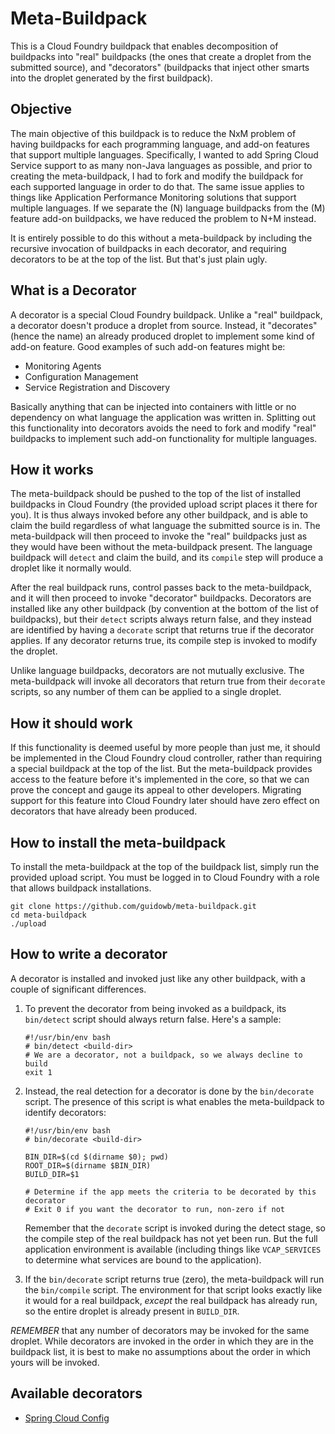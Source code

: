 # Meta-Buildpack

This is a Cloud Foundry buildpack that enables decomposition of buildpacks into "real" buildpacks
(the ones that create a droplet from the submitted source), and "decorators" (buildpacks that
inject other smarts into the droplet generated by the first buildpack).

## Objective

The main objective of this buildpack is to reduce the NxM problem of having buildpacks for each
programming language, and add-on features that support multiple languages. Specifically, I wanted
to add Spring Cloud Service support to as many non-Java languages as possible, and prior to
creating the meta-buildpack, I had to fork and modify the buildpack for each supported language
in order to do that. The same issue applies to things like Application Performance Monitoring
solutions that support multiple languages. If we separate the (N) language buildpacks
from the (M) feature add-on buildpacks, we have reduced the problem to N+M instead.

It is entirely possible to do this without a meta-buildpack by including the recursive invocation
of buildpacks in each decorator, and requiring decorators to be at the top of the list. But that's
just plain ugly.

## <a name="decorators"></a>What is a Decorator

A decorator is a special Cloud Foundry buildpack. Unlike a "real" buildpack, a decorator doesn't
produce a droplet from source. Instead, it "decorates" (hence the name) an already produced droplet
to implement some kind of add-on feature. Good examples of such add-on features might be:

- Monitoring Agents
- Configuration Management
- Service Registration and Discovery

Basically anything that can be injected into containers with little or no dependency on what language
the application was written in. Splitting out this functionality into decorators avoids the need to
fork and modify "real" buildpacks to implement such add-on functionality for multiple languages.

## How it works

The meta-buildpack should be pushed to the top of the list of installed buildpacks in Cloud Foundry
(the provided upload script places it there for you). It is thus always invoked before any other
buildpack, and is able to claim the build regardless of what language the submitted source is in.
The meta-buildpack will then proceed to invoke the "real" buildpacks just as they would have been
without the meta-buildpack present. The language buildpack will `detect` and claim the build, and
its `compile` step will produce a droplet like it normally would.

After the real buildpack runs, control passes back to the meta-buildpack, and it will then proceed
to invoke "decorator" buildpacks. Decorators are installed like any other buildpack (by convention
at the bottom of the list of buildpacks), but their `detect` scripts always return false, and they
instead are identified by having a `decorate` script that returns true if the decorator applies.
If any decorator returns true, its compile step is invoked to modify the droplet.

Unlike language buildpacks, decorators are not mutually exclusive. The meta-buildpack will invoke
all decorators that return true from their `decorate` scripts, so any number of them can be applied
to a single droplet.

## How it should work

If this functionality is deemed useful by more people than just me, it should be implemented in the
Cloud Foundry cloud controller, rather than requiring a special buildpack at the top of the list.
But the meta-buildpack provides access to the feature before it's implemented in the core, so that
we can prove the concept and gauge its appeal to other developers. Migrating support for this
feature into Cloud Foundry later should have zero effect on decorators that have already been
produced.

## How to install the meta-buildpack

To install the meta-buildpack at the top of the buildpack list, simply run the provided upload
script. You must be logged in to Cloud Foundry with a role that allows buildpack installations.

```
git clone https://github.com/guidowb/meta-buildpack.git
cd meta-buildpack
./upload
```

## How to write a decorator

A decorator is installed and invoked just like any other buildpack, with a couple of significant
differences.

1. To prevent the decorator from being invoked as a buildpack, its `bin/detect` script should
always return false. Here's a sample:

   ```
   #!/usr/bin/env bash
   # bin/detect <build-dir>
   # We are a decorator, not a buildpack, so we always decline to build
   exit 1
   ```

2. Instead, the real detection for a decorator is done by the `bin/decorate` script. The presence
of this script is what enables the meta-buildpack to identify decorators:

   ```
   #!/usr/bin/env bash
   # bin/decorate <build-dir>
   
   BIN_DIR=$(cd $(dirname $0); pwd)
   ROOT_DIR=$(dirname $BIN_DIR)
   BUILD_DIR=$1
   
   # Determine if the app meets the criteria to be decorated by this decorator
   # Exit 0 if you want the decorator to run, non-zero if not
   ```

   Remember that the `decorate` script is invoked during the detect stage, so the compile step of
   the real buildpack has not yet been run. But the full application environment is available
   (including things like `VCAP_SERVICES` to determine what services are bound to the application).

3. If the `bin/decorate` script returns true (zero), the meta-buildpack will run the `bin/compile`
script. The environment for that script looks exactly like it would for a real buildpack, *except*
the real buildpack has already run, so the entire droplet is already present in `BUILD_DIR`.

*REMEMBER* that any number of decorators may be invoked for the same droplet. While decorators
are invoked in the order in which they are in the buildpack list, it is best to make no assumptions
about the order in which yours will be invoked.

## Available decorators

- [Spring Cloud Config](https://github.com/guidowb/spring-config-decorator)
